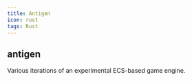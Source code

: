 ```yaml
---
title: Antigen
icon: rust
tags: Rust
---
```

## antigen

Various iterations of an experimental ECS-based game engine.

